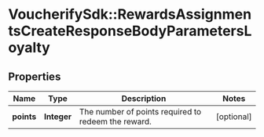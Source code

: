 # VoucherifySdk::RewardsAssignmentsCreateResponseBodyParametersLoyalty

## Properties

| Name | Type | Description | Notes |
| ---- | ---- | ----------- | ----- |
| **points** | **Integer** | The number of points required to redeem the reward. | [optional] |

